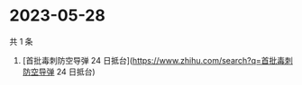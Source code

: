 # 2023-05-28

共 1 条

<!-- BEGIN -->
<!-- 最后更新时间 Sun May 28 2023 02:12:25 GMT+0800 (China Standard Time) -->

1. [首批毒刺防空导弹 24 日抵台](https://www.zhihu.com/search?q=首批毒刺防空导弹
   24 日抵台)

<!-- END -->
